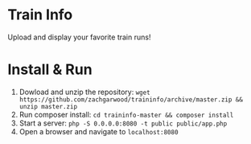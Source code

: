 Train Info
==========

Upload and display your favorite train runs!


Install & Run
=============

1. Dowload and unzip the repository: ```wget https://github.com/zachgarwood/traininfo/archive/master.zip && unzip master.zip```
2. Run composer install: ```cd traininfo-master && composer install```
3. Start a server: ```php -S 0.0.0.0:8080 -t public public/app.php```
4. Open a browser and navigate to ```localhost:8080```
